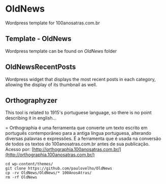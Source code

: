 # OldNews
Wordpress template for 100anosatras.com.br

## Template - OldNews ##
Wordpress template can be found on _OldNews_ folder

## OldNewsRecentPosts ##
Wordpress widget that displays the most recent posts in each category, allowing the display of its thumbnail as well.

## Orthographyzer ##
This tool is related to 1915's portuguese language, so there is no point describing it in english...

= Orthographia é uma ferramenta que converte um texto escrito em português contemporâneo para a antiga língua portuguesa, alterando diversas palavras e expressões.
É a ferramenta que é usada na conversão de todos os textos do 100anosatras.com.br antes de sua publicação.
Acesso por: [http://orthographia.100anosatras.com.br/](http://orthographia.100anosatras.com.br/)

```
cd wp-content/themes/
git clone https://github.com/paulovelho/OldNews
cp -rv OldNews/OldNews/* 100AnosAtras/
rm -rf OldNews
```